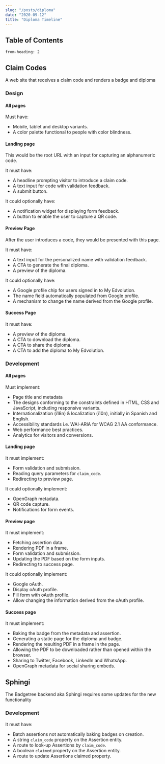 ```yaml
---
slug: "/posts/diploma"
date: "2020-09-12"
title: "Diploma Timeline"
---
```


## Table of Contents
```toc
from-heading: 2
```

## Claim Codes

A web site that receives a claim code and renders a badge and diploma

### Design

#### All pages

Must have:
- Mobile, tablet and desktop variants.
- A color palette functional to people with color blindness.

#### Landing page

This would be the root URL with an input for capturing an alphanumeric code.

It must have:
- A headline prompting visitor to introduce a claim code.
- A text input for code with validation feedback.
- A submit button.

It could optionally have:
- A notification widget for displaying form feedback.
- A button to enable the user to capture a QR code.

#### Preview Page

After the user introduces a code, they would be presented with this page.

It must have:
- A text input for the personalized name with validation feedback.
- A CTA to generate the final diploma.
- A preview of the diploma.

It could optionally have:
- A Google profile chip for users signed in to My Edvolution.
- The name field automatically populated from Google profile.
- A mechanism to change the name derived from the Google profile.

#### Success Page

It must have:
- A preview of the diploma.
- A CTA to download the diploma.
- A CTA to share the diploma.
- A CTA to add the diploma to My Edvolution.

### Development

#### All pages

Must implement:
- Page title and metadata
- The designs conforming to the constraints defined in HTML, CSS and JavaScript, including responsive variants.
- Internationalization (i18n) & localization (i10n), initially in Spanish and English.
- Accessibility standards i.e. WAI-ARIA for WCAG 2.1 AA conformance.
- Web performance best practices.
- Analytics for visitors and conversions.

#### Landing page

It must implement:
- Form validation and submission.
- Reading query parameters for `claim_code`.
- Redirecting to preview page.

It could optionally implement:
- OpenGraph metadata.
- QR code capture.
- Notifications for form events.

#### Preview page

It must implement:
- Fetching assertion data.
- Rendering PDF in a frame.
- Form validation and submission.
- Updating the PDF based on the form inputs.
- Redirecting to success page.

It could optionally implement:
- Google oAuth.
- Display oAuth profile.
- Fill form with oAuth profile.
- Allow changing the information derived from the oAuth profile.

#### Success page

It must implement:
- Baking the badge from the metadata and assertion.
- Generating a static page for the diploma and badge.
- Rendering the resulting PDF in a frame in the page.
- Allowing the PDF to be downloaded rather than opened within the browser.
- Sharing to Twitter, Facebook, LinkedIn and WhatsApp.
- OpenGraph metadata for social sharing embeds.

## Sphingi

The Badgetree backend aka Sphingi requires some updates for the new functionality

### Development

It must have:
- Batch assertions not automatically baking badges on creation.
- A string `claim_code` property on the Assertion entity.
- A route to look-up Assertions by `claim_code`.
- A boolean `claimed` property on the Assertion entity.
- A route to update Assertions claimed property.
